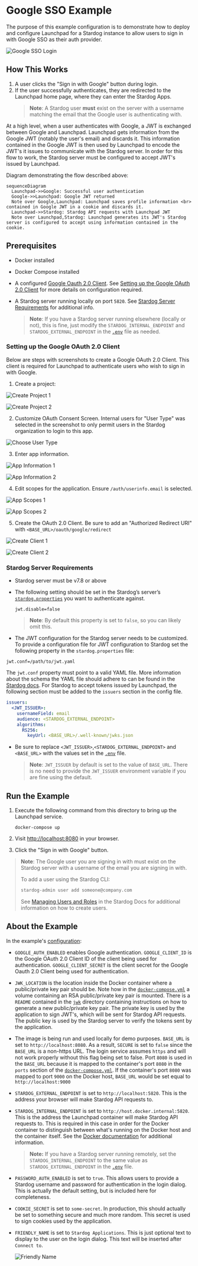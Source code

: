 # Google SSO Example

The purpose of this example configuration is to demonstrate how to deploy and configure Launchpad for a Stardog instance to allow users to sign in with Google SSO as their auth provider.

![Google SSO Login](./img/google.gif)

## How This Works

1. A user clicks the "Sign in with Google" button during login.
2. If the user successfully authenticates, they are redirected to the Launchpad home page, where they can enter the Stardog Apps.
   > **Note**:
   > A Stardog user **must** exist on the server with a username matching the email that the Google user is authenticating with.

At a high level, when a user authenticates with Google, a JWT is exchanged between Google and Launchpad. Launchpad gets information from the Google JWT (notably the user's email) and discards it. This information contained in the Google JWT is then used by Launchpad to encode the JWT's it issues to communicate with the Stardog server. In order for this flow to work, the Stardog server must be configured to accept JWT's issued by Launchpad.

Diagram demonstrating the flow described above:

```mermaid
sequenceDiagram
  Launchpad->>Google: Successful user authentication
  Google->>Launchpad: Google JWT returned
  Note over Google,Launchpad: Launchpad saves profile information <br> contained in Google JWT in a cookie and discards it.
  Launchpad->>Stardog: Stardog API requests with Launchpad JWT
  Note over Launchpad,Stardog: Launchpad generates its JWT's Stardog server is configured to accept using information contained in the cookie.
```

## Prerequisites

- Docker installed
- Docker Compose installed
- A configured [Google Oauth 2.0 Client](https://developers.google.com/identity/protocols/oauth2). See [Setting up the Google OAuth 2.0 Client](#setting-up-the-google-oauth-2.0-client) for more details on configuration required.
- A Stardog server running locally on port `5820`. See [Stardog Server Requirements](#stardog-server-requirements) for additional info.

  > **Note**:
  > If you have a Stardog server running elsewhere (locally or not), this is fine, just modify the `STARDOG_INTERNAL_ENDPOINT` and `STARDOG_EXTERNAL_ENDPOINT` in the [`.env`](.env) file as needed.

### Setting up the Google OAuth 2.0 Client

Below are steps with screenshots to create a Google OAuth 2.0 Client. This client is required for Launchpad to authenticate users who wish to sign in with Google.

1. Create a project:

  ![Create Project 1](./img/google-client/1.png)

  ![Create Project 2](./img/google-client/2.png)

2. Customize OAuth Consent Screen. Internal users for "User Type" was selected in the screenshot to only permit users in the Stardog organization to login to this app.

  ![Choose User Type](./img/google-client/3.png)

3. Enter app information.

  ![App Information 1](./img/google-client/4.png)

  ![App Information 2](./img/google-client/5.png)

4. Edit scopes for the application. Ensure `/auth/userinfo.email` is selected.

  ![App Scopes 1](./img/google-client/6.png)

  ![App Scopes 2](./img/google-client/7.png)

5. Create the OAuth 2.0 Client. Be sure to add an "Authorized Redirect URI" with `<BASE_URL>/oauth/google/redirect`

  ![Create Client 1](./img/google-client/8.png)

  ![Create Client 2](./img/google-client/9.png)

### Stardog Server Requirements

- Stardog server must be v7.8 or above
- The following setting should be set in the Stardog’s server’s [`stardog.properties`](https://docs.stardog.com/operating-stardog/server-administration/server-configuration#stardogproperties) you want to authenticate against.

  ```properties
  jwt.disable=false
  ```

  > **Note**:
  > By default this property is set to `false`, so you can likely omit this.

- The JWT configuration for the Stardog server needs to be customized. To provide a configuration file for JWT configuration to Stardog set the following property in the `stardog.properties` file:

```properties
jwt.conf=/path/to/jwt.yaml
```

The `jwt.conf` property must point to a valid YAML file. More information about the schema the YAML file should adhere to can be found in the [Stardog docs](https://docs.stardog.com/operating-stardog/security/oauth-integration#configuring-stardog). For Stardog to accept tokens issued by Launchpad, the following section must be added to the `issuers` section in the config file.

```yaml
issuers:
  <JWT_ISSUER>:
    usernameField: email
    audience: <STARDOG_EXTERNAL_ENDPOINT>
    algorithms:
      RS256:
        keyUrl: <BASE_URL>/.well-known/jwks.json
```

- Be sure to replace `<JWT_ISSUER>`,`<STARDOG_EXTERNAL_ENDPOINT>` and `<BASE_URL>` with the values set in the [`.env`](./.env) file.

  > **Note**:
  > `JWT_ISSUER` by default is set to the value of `BASE_URL`. There is no need to provide the `JWT_ISSUER` environment variable if you are fine using the default.

## Run the Example

1. Execute the following command from this directory to bring up the Launchpad service.

   ```
   docker-compose up
   ```

2. Visit [http://localhost:8080](http://localhost:8080) in your browser.

3. Click the "Sign in with Google" button.

  > **Note**:
  > The Google user you are signing in with must exist on the Stardog server with a username of the email you are signing in with.
  > 
  > To add a user using the Stardog CLI:
  > ```bash
  > stardog-admin user add someone@company.com
  > ```
  > See [Managing Users and Roles](https://docs.stardog.com/operating-stardog/security/managing-users-and-roles#create-a-user) in the Stardog Docs for additional information on how to create users.

## About the Example

In the example's [configuration](./.env):

- `GOOGLE_AUTH_ENABLED` enables Google authentication. `GOOGLE_CLIENT_ID` is the Google OAuth 2.0 Client ID of the client being used for authentication. `GOOGLE_CLIENT_SECRET` is the client secret for the Google Oauth 2.0 Client being used for authentication.
- `JWK_LOCATION` is the location inside the Docker container where a public/private key pair should be. Note how in the [`docker-compose.yml`](./docker-compose.yml) a volume containing an RSA public/private key pair is mounted. There is a `README` contained in the [`jwk`](./jwk) directory containing instructions on how to generate a new public/private key pair. The private key is used by the application to sign JWT's, which will be sent for Stardog API requests. The public key is used by the Stardog server to verify the tokens sent by the application.
- The image is being run and used locally for demo purposes. `BASE_URL` is set to `http://localhost:8080`. As a result, `SECURE` is set to `false` since the `BASE_URL` is a non-https URL. The login service assumes `https` and will not work properly without this flag being set to false. Port `8080` is used in the `BASE_URL` because it is mapped to the container's port `8080` in the `ports` section of the [`docker-compose.yml`](docker-compse.yml). If the container's port `8080` was mapped to port `9000` on the Docker host, `BASE_URL` would be set equal to `http://localhost:9000`
- `STARDOG_EXTERNAL_ENDPOINT` is set to `http://localhost:5820`. This is the address your browser will make Stardog API requests to.
- `STARDOG_INTERNAL_ENDPOINT` is set to `http://host.docker.internal:5820`. This is the address the Launchpad container will make Stardog API requests to. This is required in this case in order for the Docker container to distinguish between what's running on the Docker host and the container itself. See the [Docker documentation](https://docs.docker.com/desktop/networking/#i-want-to-connect-from-a-container-to-a-service-on-the-host) for additional information.

  > **Note:**
  > If you have a Stardog server running remotely, set the `STARDOG_INTERNAL_ENDPOINT` to the same value as `STARDOG_EXTERNAL_ENDPOINT` in the [`.env`](.env) file.

- `PASSWORD_AUTH_ENABLED` is set to `true`. This allows users to provide a Stardog username and password for authentication in the login dialog. This is actually the default setting, but is included here for completeness.
- `COOKIE_SECRET` is set to `some-secret`. In production, this should actually be set to something secure and much more random. This secret is used to sign cookies used by the application.
- `FRIENDLY_NAME` is set to `Stardog Applications`. This is just optional text to display to the user on the login dialog. This text will be inserted after `Connect to`.

  ![Friendly Name](./img/friendly-name.png)

